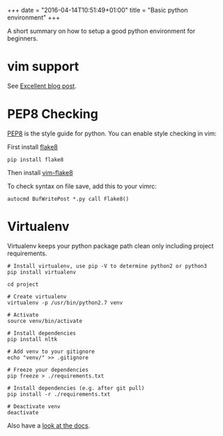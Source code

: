 +++
date = "2016-04-14T10:51:49+01:00"
title = "Basic python environment"
+++

A short summary on how to setup a good python environment for beginners.

vim support
===========

See [Excellent blog post](https://realpython.com/blog/python/vim-and-python-a-match-made-in-heaven/).

PEP8 Checking
=============
[PEP8](https://www.python.org/dev/peps/pep-0008/) is the style guide for python.
You can enable style checking in vim:

First install [flake8](https://pypi.python.org/pypi/flake8/)

```
pip install flake8
```

Then install [vim-flake8](https://github.com/nvie/vim-flake8)

To check syntax on file save, add this to your vimrc:

```
autocmd BufWritePost *.py call Flake8()
```

Virtualenv
==========

Virtualenv keeps your python package path clean only including project requirements.

```
# Install virtualenv, use pip -V to determine python2 or python3
pip install virtualenv

cd project

# Create virtualenv
virtualenv -p /usr/bin/python2.7 venv

# Activate
source venv/bin/activate

# Install dependencies
pip install nltk

# Add venv to your gitignore
echo "venv/" >> .gitignore

# Freeze your dependencies
pip freeze > ./requirements.txt

# Install dependencies (e.g. after git pull)
pip install -r ./requirements.txt

# Deactivate venv
deactivate
```

Also have a [look at the docs](http://docs.python-guide.org/en/latest/dev/virtualenvs/).

